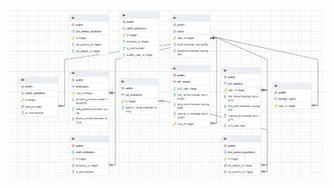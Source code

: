 <img src="https://raw.githubusercontent.com/deveross/HRMSProject/master/Database%20Details/db.png"/>
